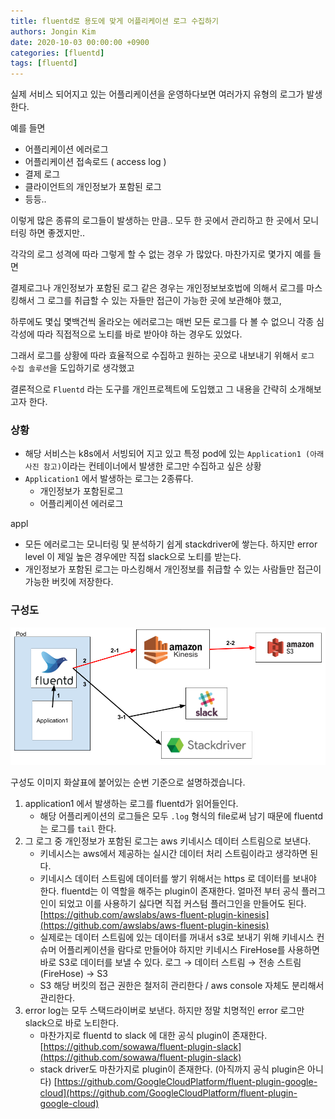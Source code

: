 ```yaml
---
title: fluentd로 용도에 맞게 어플리케이션 로그 수집하기
authors: Jongin Kim
date: 2020-10-03 00:00:00 +0900
categories: [fluentd]
tags: [fluentd]
---
```

실제 서비스 되어지고 있는 어플리케이션을 운영하다보면 여러가지 유형의 로그가 발생한다.

예를 들면

- 어플리케이션 에러로그
- 어플리케이션 접속로드 ( access log )
- 결제 로그
- 클라이언트의 개인정보가 포함된 로그
- 등등..

이렇게 많은 종류의 로그들이 발생하는 만큼.. 모두 한 곳에서 관리하고 한 곳에서 모니터링 하면 좋겠지만.. 

각각의 로그 성격에 따라 그렇게 할 수 없는 경우 가 많았다. 마찬가지로 몇가지 예를 들면

결제로그나 개인정보가 포함된 로그 같은 경우는 개인정보보호법에 의해서 로그를 마스킹해서 그 로그를 취급할 수 있는 자들만 접근이 가능한 곳에 보관해야 했고,

하루에도 몇십 몇백건씩 올라오는 에러로그는 매번 모든 로그를 다 볼 수 없으니 각종 심각성에 따라 직접적으로 노티를 바로 받아야 하는 경우도 있었다.

그래서 로그를 상황에 따라 효율적으로 수집하고 원하는 곳으로 내보내기 위해서 `로그 수집 솔루션`을 도입하기로 생각했고

결론적으로 `Fluentd` 라는 도구를 개인프로젝트에 도입했고 그 내용을 간략히 소개해보고자 한다.

### 상황

- 해당 서비스는 k8s에서 서빙되어 지고 있고 특정 pod에 있는 `Application1 (아래 사진 참고)`이라는 컨테이너에서 발생한 로그만 수집하고 싶은 상황
- `Application1` 에서 발생하는 로그는 2종류다.
    - 개인정보가 포함된로그
    - 어플리케이션 에러로그

appl

- 모든 에러로그는 모니터링 및 분석하기 쉽게 stackdriver에 쌓는다. 하지만 error level 이 제일 높은 경우에만 직접 slack으로 노티를 받는다.
- 개인정보가 포함된 로그는 마스킹해서 개인정보를 취급할 수 있는 사람들만 접근이 가능한 버킷에 저장한다.

### 구성도
![](/assets/img/posts/1.png)

구성도 이미지 화살표에 붙어있는 순번 기준으로 설명하겠습니다.

1. application1 에서 발생하는 로그를 fluentd가 읽어들인다.
    - 해당 어플리케이션의 로그들은 모두 `.log` 형식의 file로써 남기 때문에 fluentd는 로그를 `tail` 한다.
2. 그 로그 중 개인정보가 포함된 로그는 aws 키네시스 데이터 스트림으로 보낸다.
    - 키네시스는 aws에서 제공하는 실시간 데이터 처리 스트림이라고 생각하면 된다.
    - 키네시스 데이터 스트림에 데이터를 쌓기 위해서는 https 로 데이터를 보내야 한다. fluentd는 이 역할을 해주는 plugin이 존재한다.
    얼마전 부터 공식 플러그인이 되었고 이를 사용하기 싫다면 직접 커스텀 플러그인을 만들어도 된다.
    [https://github.com/awslabs/aws-fluent-plugin-kinesis](https://github.com/awslabs/aws-fluent-plugin-kinesis)
    - 실제로는 데이터 스트림에 있는 데이터를 꺼내서 s3로 보내기 위해 키네시스 컨슈머 어플리케이션을 람다로 만들어야 하지만 
    키네시스 FireHose를 사용하면 바로 S3로 데이터를 보낼 수 있다.
    로그 → 데이터 스트림 → 전송 스트림 (FireHose) → S3
    - S3 해당 버킷의 접근 권한은 철저히 관리한다 / aws console 자체도 분리해서 관리한다.
3. error log는 모두 스택드라이버로 보낸다. 하지만 정말 치명적인 error 로그만 slack으로 바로 노티한다.
    - 마찬가지로 fluentd to slack 에 대한 공식 plugin이 존재한다.
    [https://github.com/sowawa/fluent-plugin-slack](https://github.com/sowawa/fluent-plugin-slack)
    - stack driver도 마찬가지로 plugin이 존재한다. (아직까지 공식 plugin은 아니다)
    [https://github.com/GoogleCloudPlatform/fluent-plugin-google-cloud](https://github.com/GoogleCloudPlatform/fluent-plugin-google-cloud)
